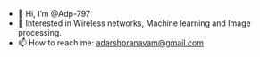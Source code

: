 - 👋 Hi, I’m @Adp-797
- 👀 Interested in Wireless networks, Machine learning and Image processing.
- 📫 How to reach me: adarshpranavam@gmail.com

<!---
Adp-797/Adp-797 is a ✨ special ✨ repository because its `README.md` (this file) appears on your GitHub profile.
You can click the Preview link to take a look at your changes.
--->
